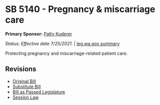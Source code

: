 # SB 5140 - Pregnancy & miscarriage care
**Primary Sponsor:** [Patty Kuderer](/person/leg/patty.kuderer.md)

*Status: Effective date 7/25/2021.* | [leg.wa.gov summary](https://app.leg.wa.gov/billsummary?BillNumber=5140&Year=2021)

Protecting pregnancy and miscarriage-related patient care.

## Revisions
* [Original Bill](1/)
* [Substitute Bill](S/)
* [Bill as Passed Legislature](S.PL/)
* [Session Law](S.SL/)